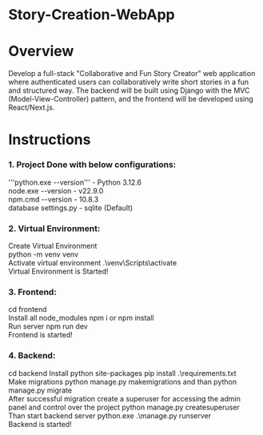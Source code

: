 # Story-Creation-WebApp

# Overview
Develop a full-stack "Collaborative and Fun Story Creator" web application where
authenticated users can collaboratively write short stories in a fun and structured way. The
backend will be built using Django with the MVC (Model-View-Controller) pattern, and the
frontend will be developed using React/Next.js.

# Instructions

### 1. Project Done with below configurations:
'''python.exe --version''' - Python 3.12.6 <br />
node.exe --version - v22.9.0 <br />
npm.cmd --version - 10.8.3 <br />
database settings.py - sqlite (Default) <br />

### 2. Virtual Environment:
Create Virtual Environment <br />
python -m venv venv <br />
Activate virtual environment .\venv\Scripts\activate <br />
Virtual Environment is Started! <br />

### 3. Frontend:
cd frontend <br />
Install all node_modules npm i or npm install <br />
Run server npm run dev <br />
Frontend is started! <br />

### 4. Backend:
cd backend
Install python site-packages pip install .\requirements.txt <br />
Make migrations python manage.py makemigrations and than python manage.py migrate <br />
After successful migration create a superuser for accessing the admin panel and control over the project python manage.py createsuperuser <br />
Than start backend server python.exe .\manage.py runserver <br />
Backend is started! <br />
